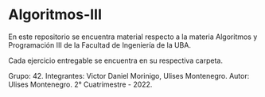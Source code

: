 # Algoritmos-III

En este repositorio se encuentra material respecto a la materia Algoritmos y Programación III de la Facultad de Ingeniería de la UBA.

Cada ejercicio entregable se encuentra en su respectiva carpeta.

Grupo: 42.
Integrantes: Victor Daniel Morinigo, Ulises Montenegro.
Autor: Ulises Montenegro.
2° Cuatrimestre - 2022.

